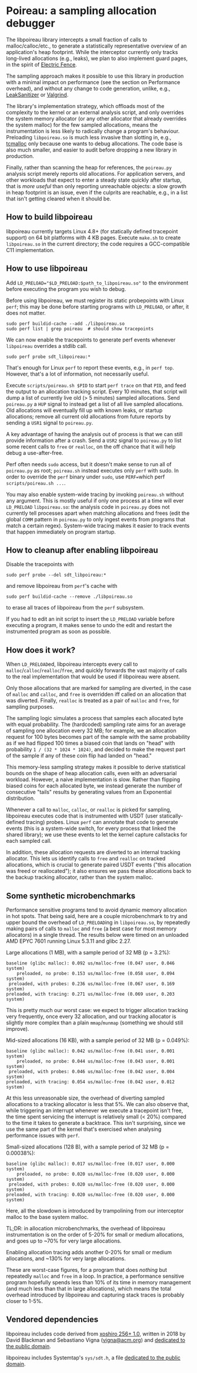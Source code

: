 Poireau: a sampling allocation debugger
=======================================

The libpoireau library intercepts a small fraction of calls to
malloc/calloc/etc., to generate a statistically representative
overview of an application's heap footprint.  While the interceptor
currently only tracks long-lived allocations (e.g., leaks), we plan to
also implement guard pages, in the spirit of
[Electric Fence](https://en.wikipedia.org/wiki/Electric_Fence).

The sampling approach makes it possible to use this library in
production with a minimal impact on performance (see the section on
Performance overhead), and without any change to code generation,
unlike, e.g., [LeakSanitizer](https://clang.llvm.org/docs/LeakSanitizer.html)
or [Valgrind](https://valgrind.org/).

The library's implementation strategy, which offloads most of the
complexity to the kernel or an external analysis script, and only
overrides the system memory allocator (or any other allocator that
already overrides the system malloc) for the few sampled allocations,
means the instrumentation is less likely to radically change a
program's behaviour.  Preloading `libpoireau.so` is much less invasive
than slotting in, e.g., [tcmalloc](https://github.com/google/tcmalloc)
only because one wants to debug allocations.  The code base is also
much smaller, and easier to audit before dropping a new library in
production.

Finally, rather than scanning the heap for references, the
`poireau.py` analysis script merely reports old allocations.  For
application servers, and other workloads that expect to enter a steady
state quickly after startup, that is *more useful* than only reporting
unreachable objects: a slow growth in heap footprint is an issue, even
if the culprits are reachable, e.g., in a list that isn't getting
cleared when it should be.

How to build libpoireau
-----------------------

libpoireau currently targets Linux 4.8+ (for statically defined
tracepoint support) on 64 bit platforms with 4 KB pages.  Execute
`make.sh` to create `libpoireau.so` in the current directory; the code
requires a GCC-compatible C11 implementation.

How to use libpoireau
---------------------

Add `LD_PRELOAD="$LD_PRELOAD:$path_to_libpoireau.so"` to the
environment before executing the program you wish to debug.

Before using libpoireau, we must register its static probepoints with
Linux `perf`; this may be done before starting programs with
`LD_PRELOAD`, or after, it does not matter.

    sudo perf buildid-cache --add ./libpoireau.so
    sudo perf list | grep poireau  # should show tracepoints

We can now enable the tracepoints to generate perf events whenever
`libpoireau` overrides a stdlib call.

    sudo perf probe sdt_libpoireau:*

That's enough for Linux `perf` to report these events, e.g., in `perf
top`.  However, that's a lot of information, not necessarily useful.

Execute `scripts/poireau.sh $PID` to start `perf trace` on that `PID`,
and feed the output to an allocation tracking script.  Every 10
minutes, that script will dump a list of currently live old (> 5
minutes) sampled allocations.  Send `poireau.py` a `HUP` signal to
instead get a list of all live sampled allocations.  Old allocations
will eventually fill up with known leaks, or startup allocations;
remove all current old allocations from future reports by sending a
`USR1` signal to `poireau.py`.

A key advantage of having the analysis out of process is that we can
still provide information after a crash.  Send a `USR2` signal to
`poireau.py` to list some recent calls to `free` or `realloc`, on the
off chance that it will help debug a use-after-free.

Perf often needs `sudo` access, but it doesn't make sense to run all
of `poireau.py` as root; `poireau.sh` instead executes only `perf`
with sudo.  In order to override the `perf` binary under `sudo`,
use `PERF=`which perf` scripts/poireau.sh ...`.

You may also enable system-wide tracing by invoking `poireau.sh`
without any argument.  This is mostly useful if only one process at a
time will ever `LD_PRELOAD` `libpoireau.so`: the analysis code in
`poireau.py` does not currently tell processes apart when matching
allocations and frees (edit the global `COMM` pattern in `poireau.py`
to only ingest events from programs that match a certain regex).
System-wide tracing makes it easier to track events that happen
immediately on program startup.

How to cleanup after enabling libpoireau
----------------------------------------

Disable the tracepoints with

    sudo perf probe --del sdt_libpoireau:*

and remove libpoireau from `perf`'s cache with

    sudo perf buildid-cache --remove ./libpoireau.so

to erase all traces of libpoireau from the `perf` subsystem.

If you had to edit an init script to insert the `LD_PRELOAD` variable
before executing a program, it makes sense to undo the edit and
restart the instrumented program as soon as possible.

How does it work?
-----------------

When `LD_PRELOAD`ed, libpoireau intercepts every call to
`malloc`/`calloc`/`realloc`/`free`, and quickly forwards the vast
majority of calls to the real implementation that would be used if
libpoireau were absent.

Only those allocations that are marked for sampling are diverted, in
the case of `malloc` and `calloc`, and `free` is overridden iff called
on an allocation that was diverted.  Finally, `realloc` is treated as
a pair of `malloc` and `free`, for sampling purposes.

The sampling logic simulates a process that samples each allocated
byte with equal probability.  The (hardcoded) sampling rate aims for
an average of sampling one allocation every 32 MB; for example, we an
allocation request for 100 bytes becomes part of the sample with the
same probability as if we had flipped 100 times a biased coin that
lands on "head" with probability `1 / (32 * 1024 * 1024)`, and decided
to make the request part of the sample if any of these coin flip had
landed on "head."

This memory-less sampling strategy makes it possible to derive
statistical bounds on the shape of heap allocation calls, even with an
adversarial workload.  However, a naive implementation is slow.
Rather than flipping biased coins for each allocated byte, we instead
generate the number of consecutive "tails" results by generating
values from an Exponential distribution.

Whenever a call to `malloc`, `calloc`, or `realloc` is picked for
sampling, libpoireau executes code that is instrumented with USDT
(user statically-defined tracing) probes.  Linux `perf` can annotate
that code to generate events (this is a system-wide switch, for every
process that linked the shared library); we use these events to let
the kernel capture callstacks for each sampled call.

In addition, these allocation requests are diverted to an internal
tracking allocator.  This lets us identify calls to `free` and
`realloc` on tracked allocations, which is crucial to generate paired
USDT events ("this allocation was freed or reallocated"); it also
ensures we pass these allocations back to the backup tracking
allocator, rather than the system malloc.

Some synthetic microbenchmarks
------------------------------

Performance sensitive programs tend to avoid dynamic memory allocation
in hot spots.  That being said, here are a couple microbenchmark to
try and upper bound the overhead of `LD_PRELOAD`ing in
`libpoireau.so`, by repeatedly making pairs of calls to `malloc` and
`free` (a best case for most memory allocators) in a single thread.
The results below were timed on an unloaded AMD EPYC 7601 running
Linux 5.3.11 and glibc 2.27.

Large allocations (1 MB), with a sample period of 32 MB (p = 3.2%):

    baseline (glibc malloc): 0.092 us/malloc-free (0.047 user, 0.046 system)
        preloaded, no probe: 0.153 us/malloc-free (0.058 user, 0.094 system)
     preloaded, with probes: 0.236 us/malloc-free (0.067 user, 0.169 system)
    preloaded, with tracing: 0.271 us/malloc-free (0.069 user, 0.203 system)

This is pretty much our worst case: we expect to trigger allocation
tracking very frequently, once every 32 allocation, and our tracking
allocator is slightly more complex than a plain `mmap`/`munmap`
(something we should still improve).

Mid-sized allocations (16 KB), with a sample period of 32 MB (p = 0.049%):

    baseline (glibc malloc): 0.042 us/malloc-free (0.041 user, 0.001 system)
        preloaded, no probe: 0.044 us/malloc-free (0.043 user, 0.001 system)
     preloaded, with probes: 0.046 us/malloc-free (0.042 user, 0.004 system)
    preloaded, with tracing: 0.054 us/malloc-free (0.042 user, 0.012 system)

At this less unreasonable size, the overhead of diverting sampled
allocations to a tracking allocator is less that 5%.  We can also
observe that, while triggering an interrupt whenever we execute a
tracepoint isn't free, the time spent servicing the interrupt is
relatively small (< 20%) compared to the time it takes to generate a
backtrace.  This isn't surprising, since we use the same part of the
kernel that's exercised when analysing performance issues with `perf`.

Small-sized allocations (128 B), with a sample period of 32 MB (p = 0.00038%):

    baseline (glibc malloc): 0.017 us/malloc-free (0.017 user, 0.000 system)
        preloaded, no probe: 0.020 us/malloc-free (0.020 user, 0.000 system)
     preloaded, with probes: 0.020 us/malloc-free (0.020 user, 0.000 system)
    preloaded, with tracing: 0.020 us/malloc-free (0.020 user, 0.000 system)

Here, all the slowdown is introduced by trampolining from our
interceptor malloc to the base system malloc.

TL;DR: in allocation microbenchmarks, the overhead of libpoireau
instrumentation is on the order of 5-20% for small or medium
allocations, and goes up to ~70% for very large allocations.

Enabling allocation tracing adds another 0-20% for small or medium
allocations, and ~130% for very large allocations.

These are worst-case figures, for a program that does *nothing* but
repeatedly `malloc` and `free` in a loop.  In practice, a performance
sensitive program hopefully spends less than 10% of its time in memory
management (and much less than that in large allocations), which means
the total overhead introduced by libpoireau and capturing stack traces
is probably closer to 1-5%.

Vendored dependencies
---------------------

libpoireau includes code derived from
[xoshiro 256+ 1.0](http://prng.di.unimi.it/xoshiro256plus.c),
written in 2018 by David Blackman and Sebastiano Vigna (vigna@acm.org)
and [dedicated to the public domain](http://creativecommons.org/publicdomain/zero/1.0/).

libpoireau includes Systemtap's `sys/sdt.h`, a file
[dedicated to the public domain](http://creativecommons.org/publicdomain/zero/1.0/).
